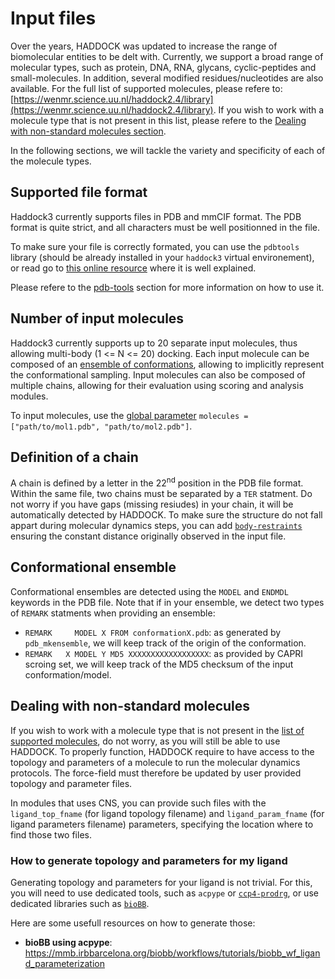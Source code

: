 # Input files

Over the years, HADDOCK was updated to increase the range of biomolecular entities to be delt with.
Currently, we support a broad range of molecular types, such as protein, DNA, RNA, glycans, cyclic-peptides and small-molecules.
In addition, several modified residues/nucleotides are also available.
For the full list of supported molecules, please refere to: [https://wenmr.science.uu.nl/haddock2.4/library](https://wenmr.science.uu.nl/haddock2.4/library).
If you wish to work with a molecule type that is not present in this list, please refere to the [Dealing with non-standard molecules section](#dealing-with-non-standard-molecules).


In the following sections, we will tackle the variety and specificity of each of the molecule types.


## Supported file format

Haddock3 currently supports files in PDB and mmCIF format.
The PDB format is quite strict, and all characters must be well positionned in the file.

To make sure your file is correctly formated, you can use the `pdbtools` library (should be already installed in your `haddock3` virtual environement),
or read go to [this online resource](https://cupnet.net/pdb-format/) where it is well explained.

Please refere to the [pdb-tools](/software/haddock3/manual/pdbtools.md) section for more information on how to use it.


## Number of input molecules 

Haddock3 currently supports up to 20 separate input molecules, thus allowing multi-body (1 <= N <= 20) docking.
Each input molecule can be composed of an [ensemble of conformations](#conformational-ensemble), allowing to implicitly represent the conformational sampling.
Input molecules can also be composed of multiple chains, allowing for their evaluation using scoring and analysis modules.

To input molecules, use the [global parameter](/software/haddock3/manual/global_parameters) `molecules = ["path/to/mol1.pdb", "path/to/mol2.pdb"]`.


## Definition of a chain

A chain is defined by a letter in the 22<sup>nd</sup> position in the PDB file format.
Within the same file, two chains must be separated by a `TER` statment.
Do not worry if you have gaps (missing resiudes) in your chain, it will be automatically detected by HADDOCK.
To make sure the structure do not fall appart during molecular dynamics steps, you can add [`body-restraints`](/software/haddock3/manual/restraints_cli.md#body-restraints) ensuring the constant distance originally observed in the input file.


## Conformational ensemble

Conformational ensembles are detected using the `MODEL` and `ENDMDL` keywords in the PDB file.
Note that if in your ensemble, we detect two types of `REMARK` statments when providing an ensemble:

- `REMARK     MODEL X FROM conformationX.pdb`: as generated by `pdb_mkensemble`, we will keep track of the origin of the conformation.
- `REMARK   X MODEL Y MD5 XXXXXXXXXXXXXXXXXX`: as provided by CAPRI scroing set, we will keep track of the MD5 checksum of the input conformation/model.


## Dealing with non-standard molecules

If you wish to work with a molecule type that is not present in the [list of supported molecules](https://rascar.science.uu.nl/haddock2.4/library), do not worry, as you will still be able to use HADDOCK.
To properly function, HADDOCK require to have access to the topology and parameters of a molecule to run the molecular dynamics protocols.
The force-field must therefore be updated by user provided topology and parameter files.

In modules that uses CNS, you can provide such files with the `ligand_top_fname` (for ligand topology filename) and `ligand_param_fname` (for ligand parameters filename) parameters, specifying the location where to find those two files.


### How to generate topology and parameters for my ligand

Generating topology and parameters for your ligand is not trivial.
For this, you will need to use dedicated tools, such as `acpype` or [`ccp4-prodrg`](https://www.ccp4.ac.uk/html/index.html), or use dedicated libraries such as [`bioBB`](https://mmb.irbbarcelona.org/biobb/).

Here are some usefull resources on how to generate those:

- **bioBB using acpype**: https://mmb.irbbarcelona.org/biobb/workflows/tutorials/biobb_wf_ligand_parameterization
